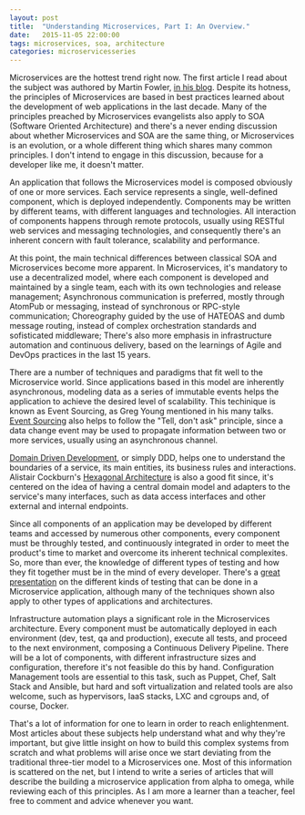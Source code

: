 ```yaml
---
layout: post
title:  "Understanding Microservices, Part I: An Overview."
date:   2015-11-05 22:00:00
tags: microservices, soa, architecture
categories: microservicesseries
---
```


Microservices are the hottest trend right now. The first article I read about the subject was authored by Martin Fowler, [in his blog][microservices]. Despite its hotness, the principles of Microservices are based in best practices learned about the development of web applications in the last decade. Many of the principles preached by Microservices evangelists also apply to SOA (Software Oriented Architecture) and there's a never ending discussion about whether Microservices and SOA are the same thing, or Microservices is an evolution, or a whole different thing which shares many common principles. I don't intend to engage in this discussion, because for a developer like me, it doesn't matter.

An application that follows the Microservices model is composed obviously of one or more services. Each service represents a single, well-defined component, which is deployed independently. Components may be written by different teams, with different languages and technologies. All interaction of components happens through remote protocols, usually using RESTful web services and messaging technologies, and consequently there's an inherent concern with fault tolerance, scalability and performance.

At this point, the main technical differences between classical SOA and Microservices become more apparent. In Microservices, it's mandatory to use a decentralized model, where each component is developed and maintained by a single team, each with its own technologies and release management; Asynchronous communication is preferred, mostly through AtomPub or messaging, instead of synchronous or RPC-style communication; Choreography guided by the use of HATEOAS and dumb message routing, instead of complex orchestration standards and sofisticated middleware; There's also more emphasis in infrastructure automation and continuous delivery, based on the learnings of Agile and DevOps practices in the last 15 years.

There are a number of techniques and paradigms that fit well to the Microservice world. Since applications based in this model are inherently asynchronous, modeling data as a series of immutable events helps the application to achieve the desired level of scalability. This techinique is known as Event Sourcing, as Greg Young mentioned in his many talks. [Event Sourcing][eventsourcing] also helps to follow the "Tell, don't ask" principle, since a data change event may be used to propagate information between two or more services, usually using an asynchronous channel.

[Domain Driven Development][ddd], or simply DDD, helps one to understand the boundaries of a service, its main entities, its business rules and interactions. Alistair Cockburn's [Hexagonal Architecture][hexagonalarch] is also a good fit since, it's centered on the idea of having a central domain model and adapters to the service's many interfaces, such as data access interfaces and other external and internal endpoints.

Since all components of an application may be developed by different teams and accessed by numerous other components, every component must be throughly tested, and continuously integrated in order to meet the product's time to market and overcome its inherent technical complexites. So, more than ever, the knowledge of different types of testing and how they fit together must be in the mind of every developer. There's a [great presentation][microservicetesting] on the different kinds of testing that can be done in a Microservice application, although many of the techniques shown also apply to other types of applications and architectures.

Infrastructure automation plays a significant role in the Microservices architecture. Every component must be automatically deployed in each environment (dev, test, qa and production), execute all tests, and proceed to the next environment, composing a Continuous Delivery Pipeline. There will be a lot of components, with different infrastructure sizes and configuration, therefore it's not feasible do this by hand. Configuration Management tools are essential to this task, such as Puppet, Chef, Salt Stack and Ansible, but hard and soft virtualization and related tools are also welcome, such as hypervisors, IaaS stacks, LXC and cgroups and, of course, Docker.

That's a lot of information for one to learn in order to reach enlightenment. Most articles about these subjects help understand what and why they're important, but give little insight on how to build this complex systems from scratch and what problems will arise once we start deviating from the traditional three-tier model to a Microservices one. Most of this information is scattered on the net, but I intend to write a series of articles that will describe the building a microservice application from alpha to omega, while reviewing each of this principles. As I am more a learner than a teacher, feel free to comment and advice whenever you want.

[microservices]: http://martinfowler.com/articles/microservices.html
[eventsourcing]: http://codebetter.com/gregyoung/2010/02/20/why-use-event-sourcing/
[ddd]: http://www.amazon.com.br/Domain-Driven-Design-Tackling-Complexity-Software/dp/0321125215
[hexagonalarch]: http://alistair.cockburn.us/Hexagonal+architecture
[microservicetesting]: http://martinfowler.com/articles/microservice-testing/
